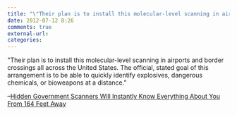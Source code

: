 ```yaml
---
title: "\"Their plan is to install this molecular-level scanning in airports and border...\""
date: 2012-07-12 8:26
comments: true
external-url:
categories:
---
```

"Their plan is to install this molecular-level scanning in airports and border crossings all across the United States. The official, stated goal of this arrangement is to be able to quickly identify explosives, dangerous chemicals, or bioweapons at a distance."

–[Hidden Government Scanners Will Instantly Know Everything About You From 164 Feet Away][1]

  [1]: http://gizmodo.com/5923980/the-secret-government-laser-that-instantly-knows-everything-about-you
